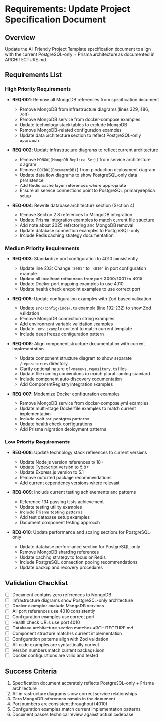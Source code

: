 # Requirements: Update Project Specification Document

## Overview
Update the AI-Friendly Project Template specification document to align with the current PostgreSQL-only + Prisma architecture as documented in ARCHITECTURE.md.

## Requirements List

### High Priority Requirements
- **REQ-001**: Remove all MongoDB references from specification document
  - Remove MongoDB from infrastructure diagrams (lines 329, 486, 703)
  - Remove MongoDB service from docker-compose examples
  - Update technology stack tables to exclude MongoDB
  - Remove MongoDB-related configuration examples
  - Update data architecture section to reflect PostgreSQL-only approach

- **REQ-002**: Update infrastructure diagrams to reflect current architecture
  - Remove `MONGO[(MongoDB Replica Set)]` from service architecture diagram
  - Remove `DOCDB[(DocumentDB)]` from production deployment diagram
  - Update data flow diagrams to show PostgreSQL-only data persistence
  - Add Redis cache layer references where appropriate
  - Ensure all service connections point to PostgreSQL primary/replica setup

- **REQ-004**: Rewrite database architecture section (Section 4)
  - Remove Section 2.8 references to MongoDB integration
  - Update Prisma integration examples to match current file structure
  - Add note about 2025 refactoring and MongoDB removal
  - Update database connection examples to PostgreSQL-only
  - Include Redis caching strategy documentation

### Medium Priority Requirements
- **REQ-003**: Standardize port configuration to 4010 consistently
  - Update line 203: Change `'3001'` to `'4010'` in port configuration example
  - Update all localhost references from port 3000/3001 to 4010
  - Update Docker port mapping examples to use 4010
  - Update health check endpoint examples to use correct port

- **REQ-005**: Update configuration examples with Zod-based validation
  - Update `src/config/index.ts` example (line 192-232) to show Zod validation
  - Remove MongoDB connection string examples
  - Add environment variable validation examples
  - Update `.env.example` content to match current template
  - Include deep freeze configuration pattern

- **REQ-006**: Align component structure documentation with current implementation
  - Update component structure diagram to show separate `/repositories` directory
  - Clarify optional nature of `<name>s.repository.ts` files
  - Update file naming conventions to match plural naming standard
  - Include component auto-discovery documentation
  - Add ComponentRegistry integration examples

- **REQ-007**: Modernize Docker configuration examples
  - Remove MongoDB service from docker-compose.yml examples
  - Update multi-stage Dockerfile examples to match current implementation
  - Include wait-for-postgres patterns
  - Update health check configurations
  - Add Prisma migration deployment patterns

### Low Priority Requirements
- **REQ-008**: Update technology stack references to current versions
  - Update Node.js version references to 18+
  - Update TypeScript version to 5.8+
  - Update Express.js version to 5.1
  - Remove outdated package recommendations
  - Add current dependency versions where relevant

- **REQ-009**: Include current testing achievements and patterns
  - Reference 134 passing tests achievement
  - Update testing utility examples
  - Include Prisma testing patterns
  - Add test database setup examples
  - Document component testing approach

- **REQ-010**: Update performance and scaling sections for PostgreSQL-only
  - Update database performance section for PostgreSQL-only
  - Remove MongoDB sharding references
  - Update caching strategy to focus on Redis
  - Include PostgreSQL connection pooling recommendations
  - Update backup and recovery procedures

## Validation Checklist
- [ ] Document contains zero references to MongoDB
- [ ] Infrastructure diagrams show PostgreSQL-only architecture
- [ ] Docker examples exclude MongoDB services
- [ ] All port references use 4010 consistently
- [ ] Configuration examples use correct port
- [ ] Health check URLs use port 4010
- [ ] Database architecture section matches ARCHITECTURE.md
- [ ] Component structure matches current implementation
- [ ] Configuration patterns align with Zod validation
- [ ] All code examples are syntactically correct
- [ ] Version numbers match current package.json
- [ ] Docker configurations are valid and tested

## Success Criteria
1. Specification document accurately reflects PostgreSQL-only + Prisma architecture
2. All infrastructure diagrams show correct service relationships
3. Zero MongoDB references remain in the document
4. Port numbers are consistent throughout (4010)
5. Configuration examples match current implementation patterns
6. Document passes technical review against actual codebase
